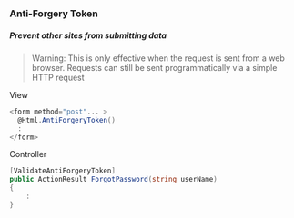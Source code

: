 ### Anti-Forgery Token

##### Prevent other sites from submitting data

> Warning: This is only effective when the request is sent from a web browser. Requests can still be sent programmatically via a simple HTTP request

View
``` csharp
<form method="post"... >
  @Html.AntiForgeryToken()
  :
</form>
```

Controller
``` csharp
[ValidateAntiForgeryToken]
public ActionResult ForgotPassword(string userName)
{
    :
}
```
